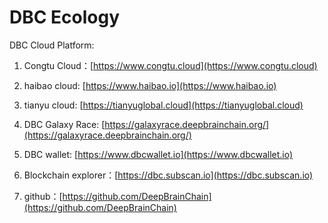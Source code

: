 # DBC Ecology

DBC Cloud Platform:

1. Congtu Cloud：[https://www.congtu.cloud](https://www.congtu.cloud)

2. haibao cloud: [https://www.haibao.io](https://www.haibao.io)

3. tianyu cloud: [https://tianyuglobal.cloud](https://tianyuglobal.cloud)

4. DBC Galaxy Race: [https://galaxyrace.deepbrainchain.org/](https://galaxyrace.deepbrainchain.org/)

5. DBC wallet: [https://www.dbcwallet.io](https://www.dbcwallet.io)

6. Blockchain explorer：[https://dbc.subscan.io](https://dbc.subscan.io)

7. github：[https://github.com/DeepBrainChain](https://github.com/DeepBrainChain)
